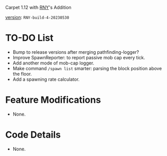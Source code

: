 Carpet 1.12 with [RNY](https://github.com/Rainyaphthyl)'s Addition

[version](src/carpet/CarpetSettings.java): `RNY-build-4-20230530`

# TO-DO List

- Bump to release versions after merging pathfinding-logger?
- Improve SpawnReporter: to report passive mob cap every tick.
- Add another mode of mob-cap logger.
- Make command `/spawn list` smarter: parsing the block position above the floor.
- Add a spawning rate calculator.

# Feature Modifications

- None.

# Code Details

- None.
